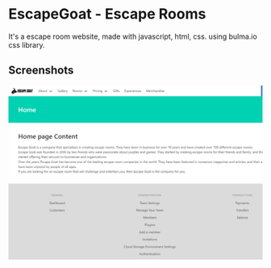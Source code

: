 
# EscapeGoat - Escape Rooms

It's a escape room website, made with javascript, html, css. using bulma.io css library.

## Screenshots

![App Screenshot](https://raw.githubusercontent.com/enedois/escape_room/main/127.0.0.1_5500_index.html.png)

